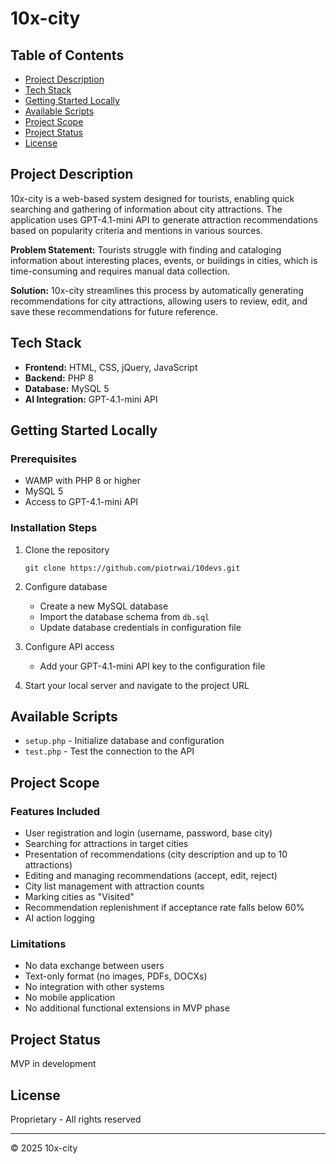 # 10x-city

## Table of Contents
- [Project Description](#project-description)
- [Tech Stack](#tech-stack)
- [Getting Started Locally](#getting-started-locally)
- [Available Scripts](#available-scripts)
- [Project Scope](#project-scope)
- [Project Status](#project-status)
- [License](#license)

## Project Description
10x-city is a web-based system designed for tourists, enabling quick searching and gathering of information about city attractions. The application uses GPT-4.1-mini API to generate attraction recommendations based on popularity criteria and mentions in various sources.

**Problem Statement:** Tourists struggle with finding and cataloging information about interesting places, events, or buildings in cities, which is time-consuming and requires manual data collection.

**Solution:** 10x-city streamlines this process by automatically generating recommendations for city attractions, allowing users to review, edit, and save these recommendations for future reference.

## Tech Stack
- **Frontend:** HTML, CSS, jQuery, JavaScript
- **Backend:** PHP 8
- **Database:** MySQL 5
- **AI Integration:** GPT-4.1-mini API

## Getting Started Locally

### Prerequisites
- WAMP with PHP 8 or higher
- MySQL 5
- Access to GPT-4.1-mini API

### Installation Steps
1. Clone the repository
   ```
   git clone https://github.com/piotrwai/10devs.git
   ```

2. Configure database
   - Create a new MySQL database
   - Import the database schema from `db.sql`
   - Update database credentials in configuration file

3. Configure API access
   - Add your GPT-4.1-mini API key to the configuration file

4. Start your local server and navigate to the project URL

## Available Scripts
- `setup.php` - Initialize database and configuration
- `test.php` - Test the connection to the API

## Project Scope

### Features Included
- User registration and login (username, password, base city)
- Searching for attractions in target cities
- Presentation of recommendations (city description and up to 10 attractions)
- Editing and managing recommendations (accept, edit, reject)
- City list management with attraction counts
- Marking cities as "Visited"
- Recommendation replenishment if acceptance rate falls below 60%
- AI action logging

### Limitations
- No data exchange between users
- Text-only format (no images, PDFs, DOCXs)
- No integration with other systems
- No mobile application
- No additional functional extensions in MVP phase

## Project Status
MVP in development

## License
Proprietary - All rights reserved

---

© 2025 10x-city 